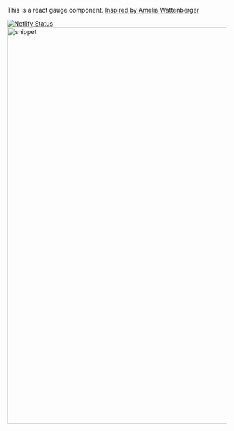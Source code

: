 This is a react gauge component. [Inspired by Amelia Wattenberger](https://wattenberger.com/blog/gauge)

[![Netlify Status](https://api.netlify.com/api/v1/badges/0e311bd4-2fae-466a-a270-3103c0b6dcc8/deploy-status)](https://gauge-react.netlify.app/)
<img width="910" alt="snippet" src="https://user-images.githubusercontent.com/30692310/79640749-f2b3b900-819b-11ea-8927-f5d10e38eb9a.png">
